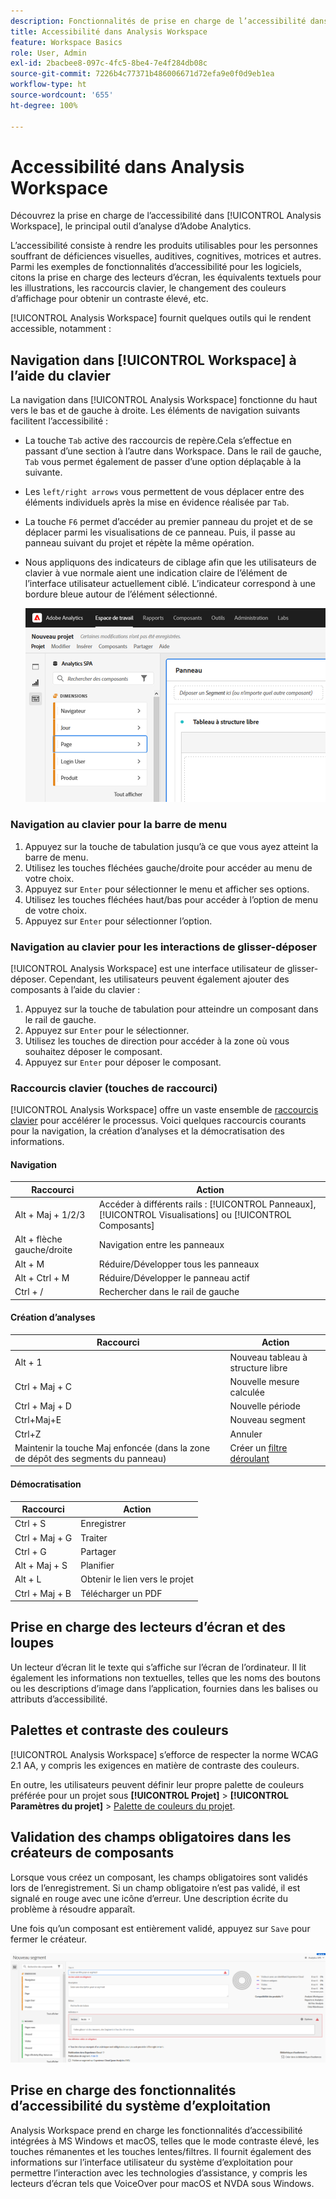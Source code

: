 ```yaml
---
description: Fonctionnalités de prise en charge de l’accessibilité dans Analysis Workspace
title: Accessibilité dans Analysis Workspace
feature: Workspace Basics
role: User, Admin
exl-id: 2bacbee8-097c-4fc5-8be4-7e4f284db08c
source-git-commit: 7226b4c77371b486006671d72efa9e0f0d9eb1ea
workflow-type: ht
source-wordcount: '655'
ht-degree: 100%

---
```


# Accessibilité dans Analysis Workspace

Découvrez la prise en charge de l’accessibilité dans [!UICONTROL Analysis Workspace], le principal outil d’analyse d’Adobe Analytics.

L’accessibilité consiste à rendre les produits utilisables pour les personnes souffrant de déficiences visuelles, auditives, cognitives, motrices et autres. Parmi les exemples de fonctionnalités d’accessibilité pour les logiciels, citons la prise en charge des lecteurs d’écran, les équivalents textuels pour les illustrations, les raccourcis clavier, le changement des couleurs d’affichage pour obtenir un contraste élevé, etc.

[!UICONTROL Analysis Workspace] fournit quelques outils qui le rendent accessible, notamment :

## Navigation dans [!UICONTROL Workspace] à l’aide du clavier

La navigation dans [!UICONTROL Analysis Workspace] fonctionne du haut vers le bas et de gauche à droite. Les éléments de navigation suivants facilitent l’accessibilité :

* La touche `Tab` active des raccourcis de repère.Cela s’effectue en passant d’une section à l’autre dans Workspace. Dans le rail de gauche, `Tab` vous permet également de passer d’une option déplaçable à la suivante.
* Les `left/right arrows` vous permettent de vous déplacer entre des éléments individuels après la mise en évidence réalisée par `Tab`.
* La touche `F6` permet d’accéder au premier panneau du projet et de se déplacer parmi les visualisations de ce panneau. Puis, il passe au panneau suivant du projet et répète la même opération.
* Nous appliquons des indicateurs de ciblage afin que les utilisateurs de clavier à vue normale aient une indication claire de l’élément de l’interface utilisateur actuellement ciblé. L’indicateur correspond à une bordure bleue autour de l’élément sélectionné.

   ![Indicateur de ciblage](assets/focus-indicator.png)

### Navigation au clavier pour la barre de menu

1. Appuyez sur la touche de tabulation jusqu’à ce que vous ayez atteint la barre de menu.
1. Utilisez les touches fléchées gauche/droite pour accéder au menu de votre choix.
1. Appuyez sur `Enter` pour sélectionner le menu et afficher ses options.
1. Utilisez les touches fléchées haut/bas pour accéder à l’option de menu de votre choix.
1. Appuyez sur `Enter` pour sélectionner l’option.

### Navigation au clavier pour les interactions de glisser-déposer

[!UICONTROL Analysis Workspace] est une interface utilisateur de glisser-déposer. Cependant, les utilisateurs peuvent également ajouter des composants à l’aide du clavier :

1. Appuyez sur la touche de tabulation pour atteindre un composant dans le rail de gauche.
1. Appuyez sur `Enter` pour le sélectionner.
1. Utilisez les touches de direction pour accéder à la zone où vous souhaitez déposer le composant.
1. Appuyez sur `Enter` pour déposer le composant.

### Raccourcis clavier (touches de raccourci)

[!UICONTROL Analysis Workspace] offre un vaste ensemble de [raccourcis clavier](https://experienceleague.adobe.com/docs/analytics/analyze/analysis-workspace/build-workspace-project/fa-shortcut-keys.html?lang=fr) pour accélérer le processus. Voici quelques raccourcis courants pour la navigation, la création d’analyses et la démocratisation des informations.

#### Navigation

| Raccourci | Action |
|---|---|
| Alt + Maj + 1/2/3 | Accéder à différents rails : [!UICONTROL Panneaux], [!UICONTROL Visualisations] ou [!UICONTROL Composants] |
| Alt + flèche gauche/droite | Navigation entre les panneaux |
| Alt + M | Réduire/Développer tous les panneaux |
| Alt + Ctrl + M | Réduire/Développer le panneau actif |
| Ctrl + / | Rechercher dans le rail de gauche |

#### Création d’analyses

| Raccourci | Action |
|---|---|
| Alt + 1 | Nouveau tableau à structure libre |
| Ctrl + Maj + C | Nouvelle mesure calculée |
| Ctrl + Maj + D | Nouvelle période |
| Ctrl+Maj+E | Nouveau segment |
| Ctrl+Z | Annuler |
| Maintenir la touche Maj enfoncée (dans la zone de dépôt des segments du panneau) | Créer un [filtre déroulant](https://experienceleague.adobe.com/docs/analytics-learn/tutorials/analysis-workspace/using-panels/using-drop-down-filters.html?lang=fr) |

#### Démocratisation

| Raccourci | Action |
|---|---|
| Ctrl + S | Enregistrer |
| Ctrl + Maj + G | Traiter |
| Ctrl + G | Partager |
| Alt + Maj + S | Planifier |
| Alt + L | Obtenir le lien vers le projet |
| Ctrl + Maj + B | Télécharger un PDF |

## Prise en charge des lecteurs d’écran et des loupes

Un lecteur d’écran lit le texte qui s’affiche sur l’écran de l’ordinateur. Il lit également les informations non textuelles, telles que les noms des boutons ou les descriptions d’image dans l’application, fournies dans les balises ou attributs d’accessibilité.

## Palettes et contraste des couleurs

[!UICONTROL Analysis Workspace] s’efforce de respecter la norme WCAG 2.1 AA, y compris les exigences en matière de contraste des couleurs.

En outre, les utilisateurs peuvent définir leur propre palette de couleurs préférée pour un projet sous **[!UICONTROL Projet]** > **[!UICONTROL Paramètres du projet]** > [Palette de couleurs du projet](https://experienceleague.adobe.com/docs/analytics/analyze/analysis-workspace/build-workspace-project/color-palettes.html?lang=fr).

## Validation des champs obligatoires dans les créateurs de composants

Lorsque vous créez un composant, les champs obligatoires sont validés lors de l’enregistrement. Si un champ obligatoire n’est pas validé, il est signalé en rouge avec une icône d’erreur. Une description écrite du problème à résoudre apparaît.

Une fois qu’un composant est entièrement validé, appuyez sur `Save` pour fermer le créateur.

![Validation d’erreur](assets/error-validation.png)

## Prise en charge des fonctionnalités d’accessibilité du système d’exploitation

Analysis Workspace prend en charge les fonctionnalités d’accessibilité intégrées à MS Windows et macOS, telles que le mode contraste élevé, les touches rémanentes et les touches lentes/filtres. Il fournit également des informations sur l’interface utilisateur du système d’exploitation pour permettre l’interaction avec les technologies d’assistance, y compris les lecteurs d’écran tels que VoiceOver pour macOS et NVDA sous Windows.
